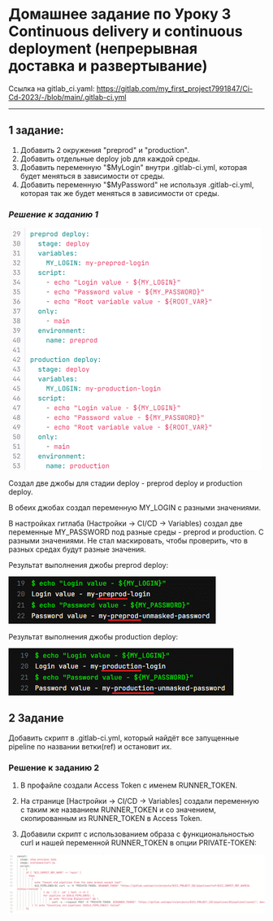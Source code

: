# Домашнее задание по Уроку 3 Continuous delivery и continuous deployment (непрерывная доставка и развертывание)
Ссылка на gitlab_ci.yaml: https://gitlab.com/my_first_project7991847/Ci-Cd-2023/-/blob/main/.gitlab-ci.yml
___
## 1 задание:
1. Добавить 2 окружения "preprod" и "production".
2. Добавить отдельные deploy job для каждой среды.
3. Добавить переменную "$MyLogin" внутри .gitlab-ci.yml, которая будет меняться в зависимости от среды.
4. Добавить переменную "$MyPassword" не используя .gitlab-ci.yml, которая так же будет меняться в зависимости от среды.

### _**Решение к заданию 1**_

![Alt text](image.png)

Создал две джобы для стадии deploy - preprod deploy и production deploy.

В обеих джобах создал переменную MY_LOGIN с разными значениями.

В настройках гитлаба (Настройки -> CI/CD -> Variables) создал две переменные MY_PASSWORD под разные среды - preprod и production. С разными значениями. Не стал маскировать, чтобы проверить, что в разных средах будут разные значения.

Результат выполнения джобы preprod deploy:

![Alt text](image-1.png)

Результат выполнения джобы production deploy:

![Alt text](image-2.png)


## 2 Задание
Добавить скрипт в .gitlab-ci.yml, который найдёт все запущенные pipeline по названии ветки(ref) и остановит их.

### Решение к заданию 2
1. В профайле создали Access Token с именем RUNNER_TOKEN.

2. На странице [Настройки -> CI/CD -> Variables] создали переменную с таким же названием RUNNER_TOKEN и со значением, скопированным из RUNNER_TOKEN в Access Token.

3. Добавили скрипт с использованием образа с функциональностью curl и нашей переменной RUNNER_TOKEN в опции PRIVATE-TOKEN:

![Alt text](image-3.png)